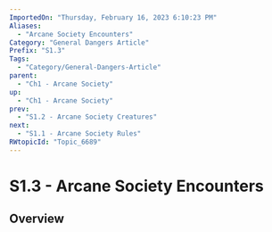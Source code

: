 ```yaml
---
ImportedOn: "Thursday, February 16, 2023 6:10:23 PM"
Aliases:
  - "Arcane Society Encounters"
Category: "General Dangers Article"
Prefix: "S1.3"
Tags:
  - "Category/General-Dangers-Article"
parent:
  - "Ch1 - Arcane Society"
up:
  - "Ch1 - Arcane Society"
prev:
  - "S1.2 - Arcane Society Creatures"
next:
  - "S1.1 - Arcane Society Rules"
RWtopicId: "Topic_6689"
---
```

# S1.3 - Arcane Society Encounters
## Overview
